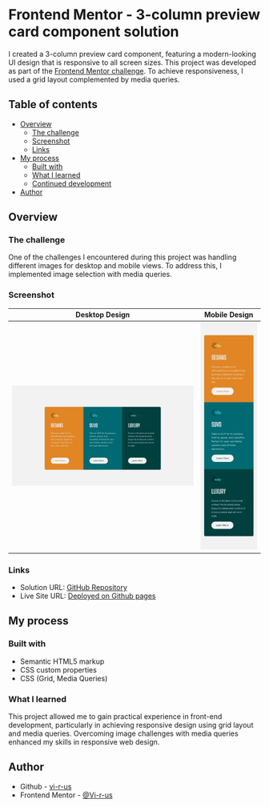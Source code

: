 # Frontend Mentor - 3-column preview card component solution

I created a 3-column preview card component, featuring a modern-looking UI design that is responsive to all screen sizes. This project was developed as part of the [Frontend Mentor challenge](https://www.frontendmentor.io/challenges/3column-preview-card-component-pH92eAR2-). To achieve responsiveness, I used a grid layout complemented by media queries.

## Table of contents

- [Overview](#overview)
  - [The challenge](#the-challenge)
  - [Screenshot](#screenshot)
  - [Links](#links)
- [My process](#my-process)
  - [Built with](#built-with)
  - [What I learned](#what-i-learned)
  - [Continued development](#continued-development)
- [Author](#author)

## Overview

### The challenge

One of the challenges I encountered during this project was handling different images for desktop and mobile views. To address this, I implemented image selection with media queries.

### Screenshot

Desktop Design            |  Mobile Design 
:-------------------------:|:-------------------------:
![](./design/desktop-design.jpg)  |  ![](./design/mobile-design.jpg)

### Links

- Solution URL: [GitHub Repository](https://github.com/Vi-r-us/3-Column-Preview-Card-Component)
- Live Site URL: [Deployed on Github pages](https://vi-r-us.github.io/3-Column-Preview-Card-Component/)

## My process

### Built with

- Semantic HTML5 markup
- CSS custom properties
- CSS (Grid, Media Queries)

### What I learned

This project allowed me to gain practical experience in front-end development, particularly in achieving responsive design using grid layout and media queries. Overcoming image challenges with media queries enhanced my skills in responsive web design.

## Author

- Github - [vi-r-us](https://github.com/Vi-r-us)
- Frontend Mentor - [@Vi-r-us](https://www.frontendmentor.io/profile/Vi-r-us)